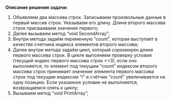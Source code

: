 **Описание решения задачи:**
1. Объявляем два массива строк. Записываем произвольные данные в первый массив строк. Указываем его длину. Длине второго массива строк присваиваем значение первого;
2. Далее вызываем метод “void SecondArray”;
3. Внутри метода задаём переменную “count”, которая выступает в качестве счетчика индекса элементов второго массива;
4. Далее внутри метода задаём цикл, который соразмерен длине первого массива строк. В цикле выполняем проверку условия (текущий индекс первого массива строк <=3), если оно выполняется, то элемент под текущим “count” индексом второго массива строк принимает значение элемента первого массива строк под текущим индексом “i” и счётчик “count” увеличивается на одну позицию. Если указанное условие не выполняется, возвращаемся опять к циклу;
5. Вызываем метод “void PrintArray”;
